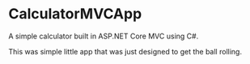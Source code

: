 # CalculatorMVCApp
A simple calculator built in ASP.NET Core MVC using C#.

This was simple little app that was just designed to get the ball rolling.
